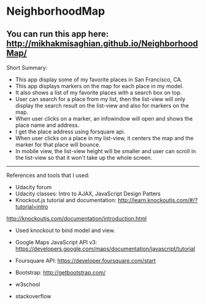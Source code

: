 # NeighborhoodMap
You can run this app here:
http://mikhakmisaghian.github.io/NeighborhoodMap/
-------------------------------------------------
Short Summary:

- This app display some of my favorite places in San Francisco, CA.
- This app displays markers on the map for each place in my model.
- It also shows a list of my favorite places with a search box on top.
- User can search for a place from my list, then the list-view will only display the search result on the list-view and also for markers on the map.
- When user clicks on a marker, an infowindow will open and shows the place name and address.
- I get the place address using forsquare api.
- When user clicks on a place in my list-view, it centers the map and the marker for that place will bounce.
- In mobile view, the list-view height will be smaller and user can scroll in the list-view so that it won't take up the whole screen.

---------------------------------------------------
References and tools that I used:

- Udacity forum
- Udacity classes: Intro to AJAX, JavaScript Design Patters
- Knockout.js tutorial and documentation:
http://learn.knockoutjs.com/#/?tutorial=intro

http://knockoutjs.com/documentation/introduction.html

- Used knockout to bind model and view.
- Google Maps JavaScript API v3:
https://developers.google.com/maps/documentation/javascript/tutorial

- Foursquare API:
https://developer.foursquare.com/start

- Bootstrap:
http://getbootstrap.com/

- w3school
- stackoverflow


